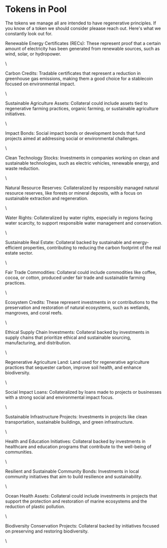 # Tokens in Pool

The tokens we manage all are intended to have regenerative principles. If you know of a token we should consider pleaase reach out. Here's what we constantly look out for.&#x20;



Renewable Energy Certificates (RECs): These represent proof that a certain amount of electricity has been generated from renewable sources, such as wind, solar, or hydropower.

\


Carbon Credits: Tradable certificates that represent a reduction in greenhouse gas emissions, making them a good choice for a stablecoin focused on environmental impact.

\


Sustainable Agriculture Assets: Collateral could include assets tied to regenerative farming practices, organic farming, or sustainable agriculture initiatives.

\


Impact Bonds: Social impact bonds or development bonds that fund projects aimed at addressing social or environmental challenges.

\


Clean Technology Stocks: Investments in companies working on clean and sustainable technologies, such as electric vehicles, renewable energy, and waste reduction.

\


Natural Resource Reserves: Collateralized by responsibly managed natural resource reserves, like forests or mineral deposits, with a focus on sustainable extraction and regeneration.

\


Water Rights: Collateralized by water rights, especially in regions facing water scarcity, to support responsible water management and conservation.

\


Sustainable Real Estate: Collateral backed by sustainable and energy-efficient properties, contributing to reducing the carbon footprint of the real estate sector.

\


Fair Trade Commodities: Collateral could include commodities like coffee, cocoa, or cotton, produced under fair trade and sustainable farming practices.

\


Ecosystem Credits: These represent investments in or contributions to the preservation and restoration of natural ecosystems, such as wetlands, mangroves, and coral reefs.

\


Ethical Supply Chain Investments: Collateral backed by investments in supply chains that prioritize ethical and sustainable sourcing, manufacturing, and distribution.

\


Regenerative Agriculture Land: Land used for regenerative agriculture practices that sequester carbon, improve soil health, and enhance biodiversity.

\


Social Impact Loans: Collateralized by loans made to projects or businesses with a strong social and environmental impact focus.

\


Sustainable Infrastructure Projects: Investments in projects like clean transportation, sustainable buildings, and green infrastructure.

\


Health and Education Initiatives: Collateral backed by investments in healthcare and education programs that contribute to the well-being of communities.

\


Resilient and Sustainable Community Bonds: Investments in local community initiatives that aim to build resilience and sustainability.

\


Ocean Health Assets: Collateral could include investments in projects that support the protection and restoration of marine ecosystems and the reduction of plastic pollution.

\


Biodiversity Conservation Projects: Collateral backed by initiatives focused on preserving and restoring biodiversity.

\
